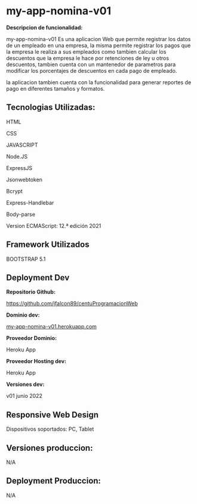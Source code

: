 <h1 id="my-app-nomina-v01">my-app-nomina-v01</h1>
<p><strong>Descripcion de funcionalidad:</strong></p>
<p>my-app-nomina-v01 Es una aplicacion Web que permite registrar los datos de un empleado en una empresa, la misma permite registrar los pagos que la empresa le realiza a sus empleados como tambien calcular los descuentos que la empresa le hace por retenciones de ley u otros descuentos, tambien cuenta con un mantenedor de parametros para modificar los porcentajes de descuentos en cada pago de empleado.</p>
<p>la aplicacion tambien cuenta con la funcionalidad para generar reportes de pago en diferentes tamaños y formatos.</p>
<h2 id="tecnologias-utilizadas">Tecnologias Utilizadas:</h2>
<p>HTML</p>
<p>CSS</p>
<p>JAVASCRIPT</p>
<p>Node.JS</p>
<p>ExpressJS</p>
<p>Jsonwebtoken</p>
<p>Bcrypt</p>
<p>Express-Handlebar</p>
<p>Body-parse</p>
<p>Version ECMAScript: 12.ª edición 2021</p>
<h2 id="framework-utilizados">Framework Utilizados</h2>
<p>BOOTSTRAP 5.1</p>
<h2 id="deployment-dev">Deployment Dev</h2>
<p><strong>Repositorio Github:</strong></p>
<p><a href="https://github.com/jfalcon89/centuProgramacionWeb.git">https://github.com/jfalcon89/centuProgramacionWeb</a></p>
<p><strong>Dominio dev:</strong></p>
<p><a href="https://my-app-nomina-v01.herokuapp.com/nomina">my-app-nomina-v01.herokuapp.com</a></p>
<p><strong>Proveedor Dominio:</strong></p>
<p>Heroku App</p>
<p><strong>Proveedor Hosting dev:</strong></p>
<p>Heroku App</p>
<p><strong>Versiones dev:</strong></p>
<p>v01 junio 2022</p>
<h2 id="responsive-web-design">Responsive Web Design</h2>
<p>Dispositivos soportados: PC, Tablet</p>
<h2 id="versiones-produccion">Versiones produccion:</h2>
<p>N/A</p>
<h2 id="deployment-produccion">Deployment Produccion:</h2>
<p>N/A</p>


